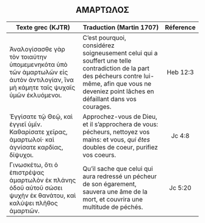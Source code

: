 <h2 align="center">ΑΜΑΡΤΩΛΟΣ</h2>

|Texte grec (KJTR)|Traduction (Martin 1707)|Réference|
|-----|-----|:---:
Ἀναλογίσασθε γὰρ τὸν τοιαύτην ὑπομεμενηκότα ὑπὸ τῶν ἁμαρτωλῶν εἰς ἀυτὸν ἀντιλογίαν, ἵνα μὴ κάμητε ταῖς ψυχαῖς ὑμῶν ἐκλυόμενοι.|C’est pourquoi, considérez soigneusement celui qui a souffert une telle contradiction de la part des pécheurs contre lui-même, afin que vous ne deveniez point lâches en défaillant dans vos courages.|Heb 12:3|
Ἐγγίσατε τῷ Θεῷ, καὶ ἐγγιεῖ ὑμῖν. Καθαρίσατε χεῖρας, ἁμαρτωλοί· καὶ ἁγνίσατε καρδίας, δίψυχοι.|Approchez-vous de Dieu, et il s’approchera de vous: pécheurs, nettoyez vos mains: et vous, _qui êtes_ doubles de coeur, purifiez vos coeurs.|Jc 4:8|
Γινωσκέτω, ὅτι ὁ ἐπιστρέψας ἁμαρτωλὸν ἐκ πλάνης ὁδοῦ αὐτοῦ σώσει ψυχὴν ἐκ θανάτου, καὶ καλύψει πλῆθος ἁμαρτιῶν.|Qu’il sache que celui qui aura redressé un pécheur de son égarement, sauvera une âme de la mort, et couvrira une multitude de péchés.|Jc 5:20|
